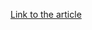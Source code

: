 [Link to the article](https://thehackernews.com/2024/10/astaroth-banking-malware-resurfaces-in.html)

